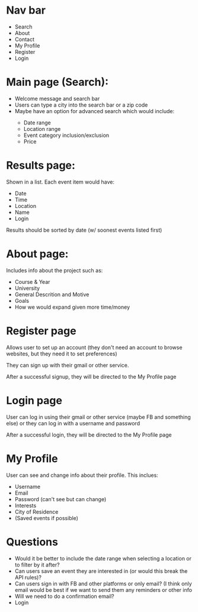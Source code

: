 
# Nav bar
<ul>
  <li>Search</li>
  <li>About</li>
  <li>Contact</li>
  <li>My Profile</li>
  <li>Register</li>
  <li>Login</li>
  </ul>


# Main page (Search):
<ul>
  <li>Welcome message and search bar</li>
  <li>Users can type a city into the search bar or a zip code</li>
  <li>Maybe have an option for advanced search which would include:</li>
  <ul>
    <li> Date range </li>
    <li> Location range </li>
    <li> Event category inclusion/exclusion </li>
    <li> Price </li>
  </ul>

  </ul>

# Results page:
Shown in a list. Each event item would have:
<ul>
  <li>Date</li>
  <li>Time</li>
  <li>Location</li>
  <li>Name</li>
  <li>Login</li>
  </ul>
  
Results should be sorted by date (w/ soonest events listed first)


# About page:
Includes info about the project such as:

<ul>
  <li>Course & Year</li>
  <li>University</li>
  <li>General Descrition and Motive</li>
  <li>Goals</li>
  <li>How we would expand given more time/money</li>
  </ul>
  
 # Register page
 Allows user to set up an account (they don't need an account to browse websites, but they need it to set preferences)
 
 They can sign up with their gmail or other service.
 
 After a successful signup, they will be directed to the My Profile page
  
 # Login page
 User can log in using their gmail or other service (maybe FB and something else) or
 they can log in with a username and password
 
 After a successful login, they will be directed to the My Profile page
 
 # My Profile
 User can see and change info about their profile. This inclues:
 <ul>
  <li>Username</li>
  <li>Email</li>
  <li>Password (can't see but can change)</li>
  <li>Interests</li>
  <li>City of Residence</li>
  <li>(Saved events if possible)</li>
  </ul>


# Questions

<ul>
  <li>Would it be better to include the date range when selecting a location or to filter by it after?</li>
  <li>Can users save an event they are interested in (or would this break the API rules)?</li>
  <li>Can users sign in with FB and other platforms or only email? (I think only email would be best if 
    we want to send them any reminders or other info</li>
  <li>Will we need to do a confirmation email?</li>
  <li>Login</li>
  </ul>





